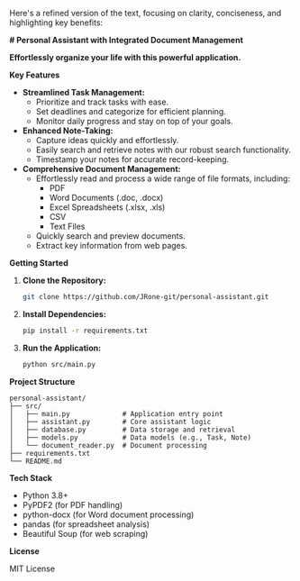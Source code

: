 Here's a refined version of the text, focusing on clarity, conciseness, and highlighting key benefits:

**# Personal Assistant with Integrated Document Management**

**Effortlessly organize your life with this powerful application.** 

**Key Features**

* **Streamlined Task Management:**
    * Prioritize and track tasks with ease.
    * Set deadlines and categorize for efficient planning.
    * Monitor daily progress and stay on top of your goals.
* **Enhanced Note-Taking:**
    * Capture ideas quickly and effortlessly. 
    * Easily search and retrieve notes with our robust search functionality.
    * Timestamp your notes for accurate record-keeping.
* **Comprehensive Document Management:**
    * Effortlessly read and process a wide range of file formats, including:
        * PDF
        * Word Documents (.doc, .docx)
        * Excel Spreadsheets (.xlsx, .xls)
        * CSV
        * Text Files
    * Quickly search and preview documents.
    * Extract key information from web pages.

**Getting Started**

1. **Clone the Repository:**
   ```bash
   git clone https://github.com/JRone-git/personal-assistant.git
   ```

2. **Install Dependencies:**
   ```bash
   pip install -r requirements.txt
   ```

3. **Run the Application:**
   ```bash
   python src/main.py
   ```

**Project Structure**

```
personal-assistant/
├── src/ 
│   ├── main.py             # Application entry point
│   ├── assistant.py        # Core assistant logic
│   ├── database.py         # Data storage and retrieval
│   ├── models.py           # Data models (e.g., Task, Note)
│   └── document_reader.py  # Document processing
├── requirements.txt
└── README.md 
```

**Tech Stack**

* Python 3.8+
* PyPDF2 (for PDF handling)
* python-docx (for Word document processing)
* pandas (for spreadsheet analysis)
* Beautiful Soup (for web scraping)

**License**

MIT License

